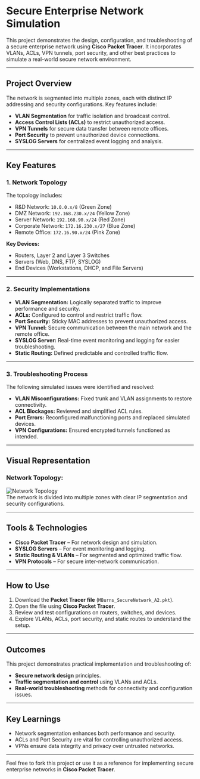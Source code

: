 # Secure Enterprise Network Simulation

This project demonstrates the design, configuration, and troubleshooting of a secure enterprise network using **Cisco Packet Tracer**. It incorporates VLANs, ACLs, VPN tunnels, port security, and other best practices to simulate a real-world secure network environment.

---

## Project Overview
The network is segmented into multiple zones, each with distinct IP addressing and security configurations. Key features include:
- **VLAN Segmentation** for traffic isolation and broadcast control.
- **Access Control Lists (ACLs)** to restrict unauthorized access.
- **VPN Tunnels** for secure data transfer between remote offices.
- **Port Security** to prevent unauthorized device connections.
- **SYSLOG Servers** for centralized event logging and analysis.

---

## Key Features

### 1. Network Topology
The topology includes:
- R&D Network: `10.0.0.x/8` (Green Zone)
- DMZ Network: `192.168.230.x/24` (Yellow Zone)
- Server Network: `192.168.90.x/24` (Red Zone)
- Corporate Network: `172.16.230.x/27` (Blue Zone)
- Remote Office: `172.16.90.x/24` (Pink Zone)

**Key Devices:**
- Routers, Layer 2 and Layer 3 Switches
- Servers (Web, DNS, FTP, SYSLOG)
- End Devices (Workstations, DHCP, and File Servers)

---

### 2. Security Implementations
- **VLAN Segmentation:** Logically separated traffic to improve performance and security.
- **ACLs:** Configured to control and restrict traffic flow.
- **Port Security:** Sticky MAC addresses to prevent unauthorized access.
- **VPN Tunnel:** Secure communication between the main network and the remote office.
- **SYSLOG Server:** Real-time event monitoring and logging for easier troubleshooting.
- **Static Routing:** Defined predictable and controlled traffic flow.

---

### 3. Troubleshooting Process
The following simulated issues were identified and resolved:
- **VLAN Misconfigurations:** Fixed trunk and VLAN assignments to restore connectivity.
- **ACL Blockages:** Reviewed and simplified ACL rules.
- **Port Errors:** Reconfigured malfunctioning ports and replaced simulated devices.
- **VPN Configurations:** Ensured encrypted tunnels functioned as intended.

---

## Visual Representation
### Network Topology:
![Network Topology](path/to/image.png)  
The network is divided into multiple zones with clear IP segmentation and security configurations.

---

## Tools & Technologies
- **Cisco Packet Tracer** – For network design and simulation.
- **SYSLOG Servers** – For event monitoring and logging.
- **Static Routing & VLANs** – For segmented and optimized traffic flow.
- **VPN Protocols** – For secure inter-network communication.

---

## How to Use
1. Download the **Packet Tracer file** (`MBurns_SecureNetwork_A2.pkt`).
2. Open the file using **Cisco Packet Tracer**.
3. Review and test configurations on routers, switches, and devices.
4. Explore VLANs, ACLs, port security, and static routes to understand the setup.

---

## Outcomes
This project demonstrates practical implementation and troubleshooting of:
- **Secure network design** principles.
- **Traffic segmentation and control** using VLANs and ACLs.
- **Real-world troubleshooting** methods for connectivity and configuration issues.

---

## Key Learnings
- Network segmentation enhances both performance and security.
- ACLs and Port Security are vital for controlling unauthorized access.
- VPNs ensure data integrity and privacy over untrusted networks.

---

Feel free to fork this project or use it as a reference for implementing secure enterprise networks in **Cisco Packet Tracer**.
